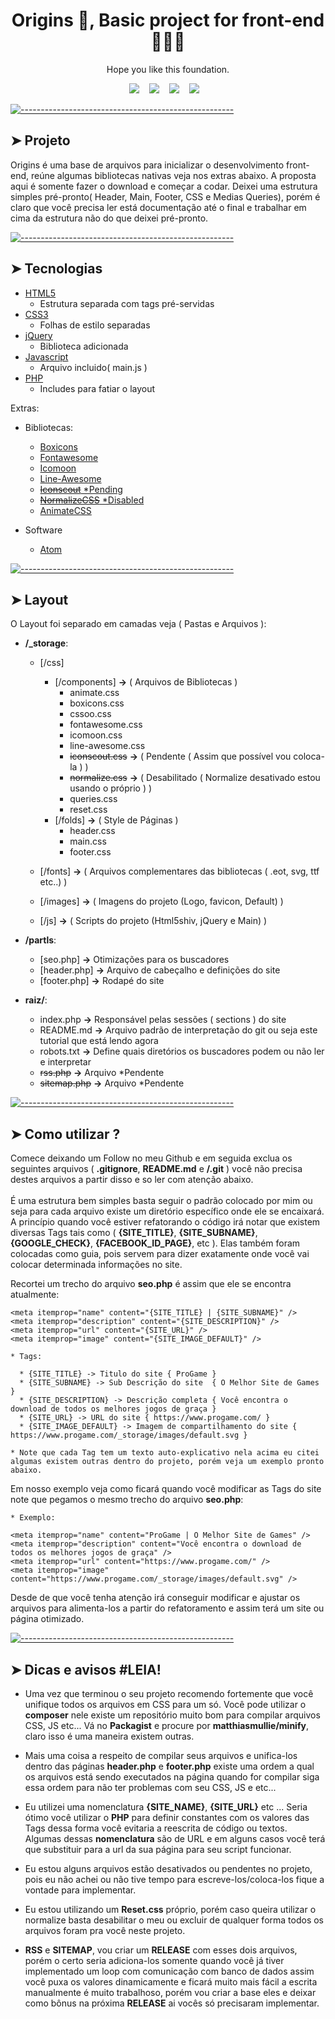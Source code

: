 <h1 align='center'> Origins 👋, Basic project for front-end  🧑🏻‍💻 </h1>

<p align='center'>
  Hope you like this foundation.
</p>

<p align='center'>
  <a title="Darlis A. Amorim_ | DevTo" target="_blank" href="https://dev.to/darlisamorim"><img src="https://img.shields.io/badge/DEV.TO-%230A0A0A.svg?&style=for-the-badge&logo=dev-dot-to&logoColor=white" /></a>&nbsp;&nbsp;&nbsp;
  <a title="Darlis A. Amorim_ | Medium" href="https://medium.com/@darlisamorim"><img src="https://img.shields.io/badge/medium-%2312100E.svg?&style=for-the-badge&logo=medium&logoColor=white" /></a>&nbsp;&nbsp;&nbsp;
  <a title="Darlis A. Amorim_ | CodePen" href="https://codepen.io/darlisamorim"><img src="https://img.shields.io/badge/CodePen-white?style=for-the-badge&logo=codepen&logoColor=black" /></a>&nbsp;&nbsp;&nbsp;
  <a title="Darlis A. Amorim_ | Website" href="https://www.darlisalvesamorim.com"><img src="https://img.shields.io/badge/-My%20Blog-17bf63?&style=for-the-badge&logo=blog&logoColor=black" /></a>&nbsp;&nbsp;&nbsp;
</p>


[![-----------------------------------------------------](https://raw.githubusercontent.com/andreasbm/readme/master/assets/lines/rainbow.png)](#projeto)

## ➤ Projeto

Origins é uma base de arquivos para inicializar o desenvolvimento front-end, reúne algumas bibliotecas nativas veja nos extras abaixo. A proposta aqui é somente fazer o download e começar a codar. Deixei uma estrutura simples pré-pronto( Header, Main, Footer, CSS e Medias Queries), porém é claro que você precisa ler está documentação até o final e trabalhar em cima da estrutura não do que deixei pré-pronto.



[![-----------------------------------------------------](https://raw.githubusercontent.com/andreasbm/readme/master/assets/lines/rainbow.png)](#tecnologias)

## ➤ Tecnologias

- [HTML5](https://html5.org/)
  - Estrutura separada com tags pré-servidas
- [CSS3](https://www.w3.org/Style/CSS/Overview.en.html)
  - Folhas de estilo separadas
- [jQuery](https://jquery.com/)
  - Biblioteca adicionada
- [Javascript](https://javascript.info/)
  - Arquivo incluido( main.js )
- [PHP](https://www.php.net/)
  - Includes para fatiar o layout


Extras:
  * Bibliotecas:
    * [Boxicons](https://boxicons.com/)
    * [Fontawesome](https://fontawesome.com/)
    * [Icomoon](https://icomoon.io/)
    * [Line-Awesome](https://icons8.com/line-awesome)
    * [~~Iconscout~~ *Pending](https://icons8.com/line-awesome)
    * [~~NormalizeCSS~~ *Disabled](https://necolas.github.io/normalize.css/)
    * [AnimateCSS](https://animate.style)


  * Software
    * [Atom](https://atom.io/)




[![-----------------------------------------------------](https://raw.githubusercontent.com/andreasbm/readme/master/assets/lines/rainbow.png)](#layout)

## ➤ Layout

O Layout foi separado em camadas veja ( Pastas e Arquivos ):

  * **/_storage**:
    * [/css]
      * [/components] **->** ( Arquivos de Bibliotecas )
        * animate.css
        * boxicons.css
        * cssoo.css
        * fontawesome.css
        * icomoon.css
        * line-awesome.css
        * ~~iconscout.css~~ **->** ( Pendente ( Assim que possível vou coloca-la ) )
        * ~~normalize.css~~ **->** ( Desabilitado ( Normalize desativado estou usando o próprio ) )
        * queries.css
        * reset.css
      * [/folds] **->** ( Style de Páginas )
        * header.css
        * main.css
        * footer.css

    * [/fonts] **->** ( Arquivos complementares das bibliotecas ( .eot, svg, ttf etc..) )
    * [/images] **->** ( Imagens do projeto (Logo, favicon, Default) )
    * [/js] **->** ( Scripts do projeto (Html5shiv, jQuery e Main) )

  * **/partls**:
    * [seo.php] **->** Otimizações para os buscadores
    * [header.php] **->** Arquivo de cabeçalho e definições do site
    * [footer.php] **->** Rodapé do site

  * **raiz/**:
    * index.php **->** Responsável pelas sessões ( sections ) do site
    * README.md **->** Arquivo padrão de interpretação do git ou seja este tutorial que está lendo agora
    * robots.txt **->** Define quais diretórios os buscadores podem ou não ler e interpretar
    * ~~rss.php~~  **->** Arquivo *Pendente
    * ~~sitemap.php~~ **->** Arquivo *Pendente


[![-----------------------------------------------------](https://raw.githubusercontent.com/andreasbm/readme/master/assets/lines/rainbow.png)](#file-insomnia)

## ➤ Como utilizar ?

Comece deixando um Follow no meu Github e em seguida exclua os seguintes arquivos ( **.gitignore**, **README.md** e **/.git** ) você não precisa destes arquivos a partir disso e so ler com atenção abaixo. </br></br>
É uma estrutura bem simples basta seguir o padrão colocado por mim ou seja para cada arquivo existe um diretório específico onde ele se encaixará. A princípio quando você estiver refatorando o código irá notar que existem diversas Tags tais como ( **{SITE_TITLE}**, **{SITE_SUBNAME}**, **{GOOGLE_CHECK}**, **{FACEBOOK_ID_PAGE}**, etc ). Elas também foram colocadas como guia, pois servem para dizer exatamente onde você vai colocar determinada informações no site.

Recortei um trecho do arquivo **seo.php** é assim que ele se encontra atualmente:
```
<meta itemprop="name" content="{SITE_TITLE} | {SITE_SUBNAME}" />
<meta itemprop="description" content="{SITE_DESCRIPTION}" />
<meta itemprop="url" content="{SITE_URL}" />
<meta itemprop="image" content="{SITE_IMAGE_DEFAULT}" />

* Tags:

  * {SITE_TITLE} -> Titulo do site { ProGame }
  * {SITE_SUBNAME} -> Sub Descrição do site  { O Melhor Site de Games }
  * {SITE_DESCRIPTION} -> Descrição completa { Você encontra o download de todos os melhores jogos de graça }
  * {SITE_URL} -> URL do site { https://www.progame.com/ }
  * {SITE_IMAGE_DEFAULT} -> Imagem de compartilhamento do site { https://www.progame.com/_storage/images/default.svg }

* Note que cada Tag tem um texto auto-explicativo nela acima eu citei algumas existem outras dentro do projeto, porém veja um exemplo pronto abaixo.
```

Em nosso exemplo veja como ficará quando você modificar as Tags do site note que pegamos o mesmo trecho do arquivo **seo.php**:
```
* Exemplo:

<meta itemprop="name" content="ProGame | O Melhor Site de Games" />
<meta itemprop="description" content="Você encontra o download de todos os melhores jogos de graça" />
<meta itemprop="url" content="https://www.progame.com/" />
<meta itemprop="image" content="https://www.progame.com/_storage/images/default.svg" />
```
Desde de que você tenha atenção irá conseguir modificar e ajustar os arquivos para alimenta-los a partir do refatoramento e assim terá um site ou página otimizado.

[![-----------------------------------------------------](https://raw.githubusercontent.com/andreasbm/readme/master/assets/lines/rainbow.png)](#file-insomnia)

## ➤ Dicas e avisos #LEIA!

* Uma vez que terminou o seu projeto recomendo fortemente que você unifique todos os arquivos em CSS para um só. Você pode utilizar o **composer** nele existe um repositório muito bom para compilar arquivos CSS, JS etc... Vá no **Packagist** e procure por **matthiasmullie/minify**, claro isso é uma maneira existem outras.

* Mais uma coisa a respeito de compilar seus arquivos e unifica-los dentro das páginas **header.php** e **footer.php** existe uma ordem a qual os arquivos está sendo executados na página quando for compilar siga essa ordem para não ter problemas com seu CSS, JS e etc...

* Eu utilizei uma nomenclatura **{SITE_NAME}**, **{SITE_URL}** etc ... Seria ótimo você utilizar o **PHP** para definir constantes com os valores das Tags dessa forma você evitaria a reescrita de código ou textos. Algumas dessas **nomenclatura** são de URL e em alguns casos você terá que substituir para a url da sua página para seu script funcionar. 

* Eu estou alguns arquivos estão desativados ou pendentes no projeto, pois eu não achei ou não tive tempo para escreve-los/coloca-los fique a vontade para implementar.

* Eu estou utilizando um **Reset.css** próprio, porém caso queira utilizar o normalize basta desabilitar o meu ou excluir de qualquer forma todos os arquivos foram pra você neste projeto.

* **RSS** e **SITEMAP**, vou criar um **RELEASE** com esses dois arquivos, porém o certo seria adiciona-los somente quando você já tiver implementado um loop com comunicação com banco de dados assim você puxa os valores dinamicamente e ficará muito mais fácil a escrita manualmente é muito trabalhoso, porém vou criar a base eles e deixar como bônus na próxima **RELEASE** ai vocês só precisaram implementar.
